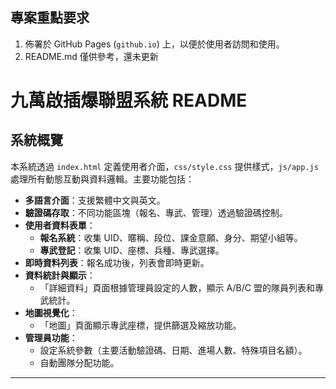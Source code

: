 ## 專案重點要求

1.  佈署於 GitHub Pages (`github.io`) 上，以便於使用者訪問和使用。
2.  README.md 僅供參考，還未更新

# 九萬啟插爆聯盟系統 README

## 系統概覽

本系統透過 `index.html` 定義使用者介面，`css/style.css` 提供樣式，`js/app.js` 處理所有動態互動與資料邏輯。主要功能包括：

*   **多語言介面**：支援繁體中文與英文。
*   **驗證碼存取**：不同功能區塊（報名、專武、管理）透過驗證碼控制。
*   **使用者資料表單**：
    *   **報名系統**：收集 UID、暱稱、段位、課金意願、身分、期望小組等。
    *   **專武登記**：收集 UID、座標、兵種、專武選擇。
*   **即時資料列表**：報名成功後，列表會即時更新。
*   **資料統計與顯示**：
    *   「詳細資料」頁面根據管理員設定的人數，顯示 A/B/C 盟的隊員列表和專武統計。
*   **地圖視覺化**：
    *   「地圖」頁面顯示專武座標，提供篩選及縮放功能。
*   **管理員功能**：
    *   設定系統參數（主要活動驗證碼、日期、進場人數、特殊項目名額）。
    *   自動團隊分配功能。

---


